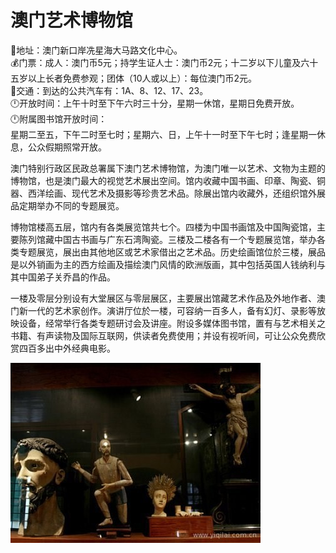 # 澳门艺术博物馆  
📍地址：澳门新口岸冼星海大马路文化中心。   
💰门票：成人：澳门币5元；持学生证人士：澳门币2元；十二岁以下儿童及六十五岁以上长者免费参观；团体（10人或以上）：每位澳门币2元。   
🚌交通：到达的公共汽车有：1A、8、12、17、23。   
🕛开放时间：上午十时至下午六时三十分，星期一休馆，星期日免费开放。   
🕛附属图书馆开放时间：  
星期二至五，下午二时至七时；星期六、日，上午十一时至下午七时；逢星期一休息，公众假期照常开放。   
  
澳门特别行政区民政总署属下澳门艺术博物馆，为澳门唯一以艺术、文物为主题的博物馆，也是澳门最大的视觉艺术展出空间。馆内收藏中国书画、印章、陶瓷、铜器、西洋绘画、现代艺术及摄影等珍贵艺术品。除展出馆内收藏外，还组织馆外展品定期举办不同的专题展览。   

博物馆楼高五层，馆内有各类展览馆共七个。四楼为中国书画馆及中国陶瓷馆，主要陈列馆藏中国古书画与广东石湾陶瓷。三楼及二楼各有一个专题展览馆，举办各类专题展览，展出由其他地区或艺术家借出之艺术品。历史绘画馆位於三楼，展品是以外销画为主的西方绘画及描绘澳门风情的欧洲版画，其中包括英国人钱纳利与其中国弟子关乔昌的作品。   
  
一楼及零层分别设有大堂展区与零层展区，主要展出馆藏艺术作品及外地作者、澳门新一代的艺术家创作。演讲厅位於一楼，可容纳一百多人，备有幻灯、录影等放映设备，经常举行各类专题研讨会及讲座。附设多媒体图书馆，置有与艺术相关之书籍、有声读物及国际互联网，供读者免费使用；并设有视听间，可让公众免费欣赏四百多出中外经典电影。   
  
![](https://raw.githubusercontent.com/szqq0512/Pic/main/img/202201212152676.png)  